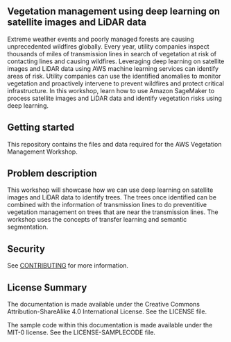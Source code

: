 ## Vegetation management using deep learning on satellite images and LiDAR data

Extreme weather events and poorly managed forests are causing unprecedented wildfires globally. Every year, utility companies inspect thousands of miles of transmission lines in search of vegetation at risk of contacting lines and causing wildfires. Leveraging deep learning on satellite images and LiDAR data using AWS machine learning services can identify areas of risk. Utility companies can use the identified anomalies to monitor vegetation and proactively intervene to prevent wildfires and protect critical infrastructure. In this workshop, learn how to use Amazon SageMaker to process satellite images and LiDAR data and identify vegetation risks using deep learning. 

## Getting started

This repository contains the files and data required for the AWS Vegetation Management Workshop.

## Problem description

This workshop will showcase how we can use deep learning on satellite images and LiDAR data to identify trees. The trees once identified can be combined with the information of transmission lines to do preventitive vegetation management on trees that are near the transmission lines. The workshop uses the concepts of transfer learning and semantic segmentation. 

## Security

See [CONTRIBUTING](CONTRIBUTING.md#security-issue-notifications) for more information.

## License Summary

The documentation is made available under the Creative Commons Attribution-ShareAlike 4.0 International License. See the LICENSE file.

The sample code within this documentation is made available under the MIT-0 license. See the LICENSE-SAMPLECODE file.
